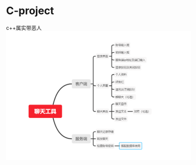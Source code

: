 # C-project
c++属实带恶人
![image](https://github.com/MaxKev1n/C-project/blob/master/images/Functions.png)
